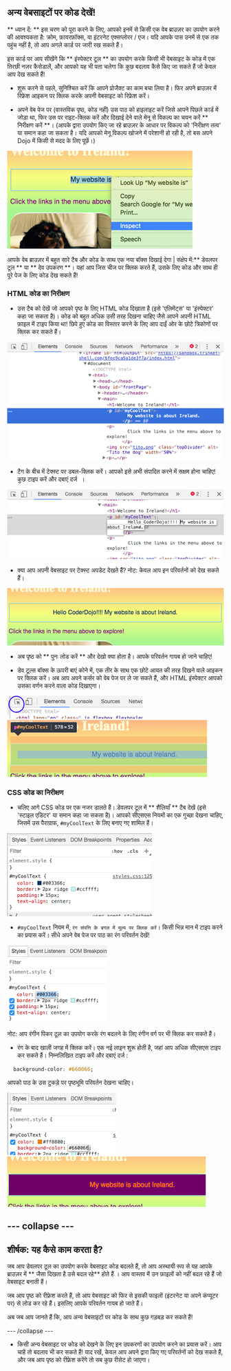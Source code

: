 ## अन्य वेबसाइटों पर कोड देखें!

** ध्यान दें: ** इस चरण को पूरा करने के लिए, आपको इनमें से किसी एक वेब ब्राउज़र का उपयोग करने की आवश्यकता है: क्रोम, फ़ायरफ़ॉक्स, या इंटरनेट एक्सप्लोरर / एज। यदि आपके पास उनमें से एक तक पहुंच नहीं है, तो आप अगले कार्ड पर जारी रख सकते हैं।

इस कार्ड पर आप सीखेंगे कि ** इंस्पेक्टर टूल ** का उपयोग करके किसी भी वेबसाइट के कोड में एक तिरछी नज़र कैसेडालें, और आपको यह भी पता चलेगा कि कुछ बदलाव कैसे किए जा सकते हैं जो केवल आप देख सकते हैं!

+ शुरू करने से पहले, सुनिश्चित करें कि आपने प्रोजैक्ट का काम बचा लिया है। फिर अपने ब्राउज़र में रिफ्रेश आइकन पर क्लिक करके अपनी वेबसाइट को रिफ्रेश करें।

+ अपने वेब पेज पर (वास्तविक पृष्ठ, कोड नहीं) उस पाठ को हाइलाइट करें जिसे आपने पिछले कार्ड में जोड़ा था, फिर उस पर राइट-क्लिक करें और दिखाई देने वाले मेनू से विकल्प का चयन करें ** निरीक्षण करें **। (आपके द्वारा उपयोग किए जा रहे ब्राउज़र के आधार पर विकल्प को 'निरीक्षण तत्व' या समान कहा जा सकता है। यदि आपको मेनू विकल्प खोजने में परेशानी हो रही है, तो बस अपने Dojo में किसी से मदद के लिए पूछें।)

![हाइलाइट किए गए पाठ पर निरीक्षण विकल्प का चयन करना](images/highlightTextAndInspect.png)

आपके वेब ब्राउज़र में बहुत सारे टैब और कोड के साथ एक नया बॉक्स दिखाई देगा | संक्षेप में:** डेवलपर टूल ** या ** देव उपकरण **। यहां आप जिस चीज पर क्लिक करते हैं, उसके लिए कोड और साथ ही पूरे पेज के लिए कोड देख सकते हैं!

### HTML कोड का निरीक्षण

+ उस टैब को देखें जो आपको पृष्ठ के लिए HTML कोड दिखाता है (इसे 'एलिमेंट्स' या 'इंस्पेक्टर' कहा जा सकता है)। कोड को बहुत अधिक उसी तरह दिखना चाहिए जैसे आपने अपनी HTML फ़ाइल में टाइप किया था! छिपे हुए कोड का विस्तार करने के लिए आप दाईं ओर के छोटे त्रिकोणों पर क्लिक कर सकते हैं।

![एक पाठ तत्व दिखाने वाला निरीक्षक](images/inspectTextHtml.png)

+ टैग के बीच में टेक्स्ट पर डबल-क्लिक करें। आपको इसे अभी संपादित करने में सक्षम होना चाहिए! कुछ टाइप करें और दबाएं <kbd> दर्ज </kbd> ।

![निरीक्षक उपकरण का उपयोग करके पाठ का संपादन](images/inspectEditHtmlText.png)

+ क्या आप अपनी वेबसाइट पर टेक्स्ट अपडेट देखते हैं? नोट: केवल आप इन परिवर्तनों को देख सकते हैं।

![संपादित पाठ के साथ वेबसाइट](images/inspectEditHtmlTextResult.png)

+ अब पृष्ठ को ** पुनः लोड करें ** और देखो क्या होता है। आपके परिवर्तन गायब हो जाने चाहिए!

+ डेव टूल्स बॉक्स के ऊपरी बाएं कोने में, एक तीर के साथ एक छोटे आयत की तरह दिखने वाले आइकन पर क्लिक करें। अब आप अपने कर्सर को वेब पेज पर ले जा सकते हैं, और HTML इंस्पेक्टर आपको उसका वर्णन करने वाला कोड दिखाएगा।

![तत्वों का चयन करने के लिए आइकन](images/inspectorSelectIcon.png) ![किसी तत्व का चयन करना](images/inspectorSelectElement.png)

### CSS कोड का निरीक्षण

+ चलिए आगे CSS कोड पर एक नजर डालते हैं। डेवलपर टूल में ** शैलियाँ ** टैब देखें (इसे 'स्टाइल एडिटर' या समान कहा जा सकता है)। आपको सीएसएस नियमों का एक गुच्छा देखना चाहिए, जिसमें उस पैराग्राफ, ` #myCoolText ` के लिए बनाए गए शामिल हैं।

![किसी तत्व के लिए सीएसएस कोड देखना](images/inspectCssBlock.png)

+ ` #myCoolText ` नियम में, ` रंग संपत्ति के बगल में मूल्य पर क्लिक करें `। किसी भिन्न मान में टाइप करने का प्रयास करें। सीधे अपने वेब पेज पर पाठ का रंग परिवर्तन देखें! 

![सीएसएस इंस्पेक्टर का उपयोग करके पाठ रंग का संपादन](images/inspectEditCssColor.png)

नोट: आप रंगीन पिकर टूल का उपयोग करके रंग बदलने के लिए रंगीन वर्ग पर भी क्लिक कर सकते हैं।

+ रंग के बाद खाली जगह में क्लिक करें। एक नई लाइन शुरू होती है, जहां आप अधिक सीएसएस टाइप कर सकते हैं। निम्नलिखित टाइप करें और दबाएं <kbd> दर्ज</kbd> :

```css
  background-color: #660066;
```

आपको पाठ के उस टुकड़े पर पृष्ठभूमि परिवर्तन देखना चाहिए।

![बैकग्राउंड कलर प्रॉपर्टी को जोड़ना](images/inspectorEditingBgCol.png) ![नई पृष्ठभूमि का रंग](images/inspectorEditBgResult.png)

## \--- collapse \---

## शीर्षक: यह कैसे काम करता है?

जब आप डेवलपर टूल का उपयोग करके वेबसाइट कोड बदलते हैं, तो आप अस्थायी रूप से यह आपके ब्राउज़र में ** जैसा दिखता है उसे बदल रहे** होते हैं । आप वास्तव में उन फ़ाइलों को नहीं बदल रहे हैं जो वेबसाइट बनाती हैं।

जब आप पृष्ठ को रीफ्रेश करते हैं, तो आप वेबसाइट को फिर से इसकी फाइलों (इंटरनेट या अपने कंप्यूटर पर) से लोड कर रहे हैं। इसलिए आपके परिवर्तन गायब हो जाते हैं।

अब जब आप जानते हैं कि, आप अन्य वेबसाइटों पर कोड के साथ कुछ गड़बड़ कर सकते हैं!

\--- /collapse \---

+ किसी अन्य वेबसाइट पर कोड को देखने के लिए इन उपकरणों का उपयोग करने का प्रयास करें। आप चाहें तो बदलाव भी कर सकते हैं! याद रखें, केवल आप अपने द्वारा किए गए परिवर्तनों को देख सकते हैं, और जब आप पृष्ठ को रीफ्रेश करेंगे तो सब कुछ रीसेट हो जाएगा।